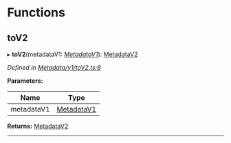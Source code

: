 

# Functions

<a id="tov2"></a>

##  toV2

▸ **toV2**(metadataV1: *[MetadataV1](../classes/_metadata_v1_metadata_.metadatav1.md)*): [MetadataV2](../classes/_metadata_v2_metadata_.metadatav2.md)

*Defined in [Metadata/v1/toV2.ts:8](https://github.com/polkadot-js/api/blob/f9605cd/packages/types/src/Metadata/v1/toV2.ts#L8)*

**Parameters:**

| Name | Type |
| ------ | ------ |
| metadataV1 | [MetadataV1](../classes/_metadata_v1_metadata_.metadatav1.md) |

**Returns:** [MetadataV2](../classes/_metadata_v2_metadata_.metadatav2.md)

___

